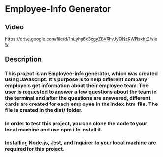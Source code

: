 # Employee-Info Generator

## Video

https://drive.google.com/file/d/1ni_yhg6x3xgyZ8VRhvJyQNzRWPlsxht2/view

## Description

### This project is an Employee-info generator, which was created using Javascript. It's purpose is to help different company employers get information about their employee team. The user is requested to answer a few questions about the team in the terminal and after the questions are answered, different cards are created for each employee in the index.html file. The file is created in the dist/ folder. 

### In order to test this project, you can clone the code to your local machine and use npm i to install it. 

### Installing Node.js, Jest, and Inquirer to your local machine are required for this project.

